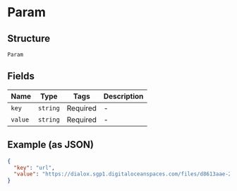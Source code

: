 
# Param

## Structure

`Param`

## Fields

| Name | Type | Tags | Description |
|  --- | --- | --- | --- |
| `key` | `string` | Required | - |
| `value` | `string` | Required | - |

## Example (as JSON)

```json
{
  "key": "url",
  "value": "https://dialox.sgp1.digitaloceanspaces.com/files/d8613aae-2d80-4c7a-9c00-44897b9d4bec/image_2023_03_06T07_42_20_130Z.png"
}
```

